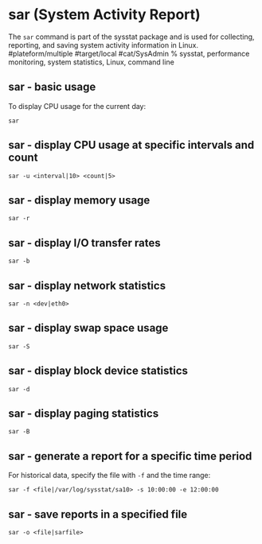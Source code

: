 # sar (System Activity Report)

The `sar` command is part of the sysstat package and is used for collecting, reporting, and saving system activity information in Linux.
#plateform/multiple #target/local #cat/SysAdmin
% sysstat, performance monitoring, system statistics, Linux, command line

## sar - basic usage

To display CPU usage for the current day:

```
sar
```

## sar - display CPU usage at specific intervals and count

```
sar -u <interval|10> <count|5>
```

## sar - display memory usage

```
sar -r
```

## sar - display I/O transfer rates

```
sar -b
```

## sar - display network statistics

```
sar -n <dev|eth0>
```

## sar - display swap space usage

```
sar -S
```

## sar - display block device statistics

```
sar -d
```

## sar - display paging statistics

```
sar -B
```

## sar - generate a report for a specific time period

For historical data, specify the file with `-f` and the time range:

```
sar -f <file|/var/log/sysstat/sa10> -s 10:00:00 -e 12:00:00
```

## sar - save reports in a specified file

```
sar -o <file|sarfile>
```
